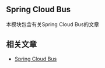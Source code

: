 ## Spring Cloud Bus

本模块包含有关Spring Cloud Bus的文章

## 相关文章

+ [Spring Cloud Bus](http://tu-yucheng.github.io/springcloud/2023/05/13/spring-cloud-bus.html)